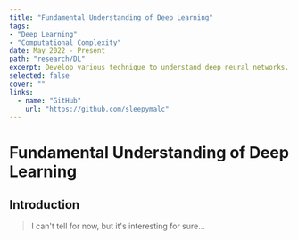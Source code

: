 ```yaml
---
title: "Fundamental Understanding of Deep Learning"
tags:
- "Deep Learning"
- "Computational Complexity"
date: May 2022 - Present
path: "research/DL"
excerpt: Develop various technique to understand deep neural networks.
selected: false
cover: ""
links:
  - name: "GitHub"
    url: "https://github.com/sleepymalc"
---
```

# Fundamental Understanding of Deep Learning

## Introduction

> I can't tell for now, but it's interesting for sure...
